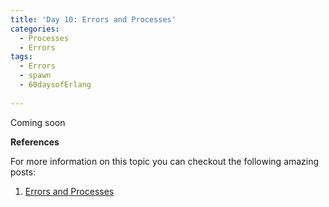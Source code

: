 ```yaml
---
title: 'Day 10: Errors and Processes'
categories:
  - Processes
  - Errors
tags:
  - Errors
  - spawn
  - 60daysofErlang
  
---
```

Coming soon

**References**

  For more information on this topic you can checkout the following amazing posts:
1. [Errors and Processes](https://learnyousomeerlang.com/errors-and-processes)


